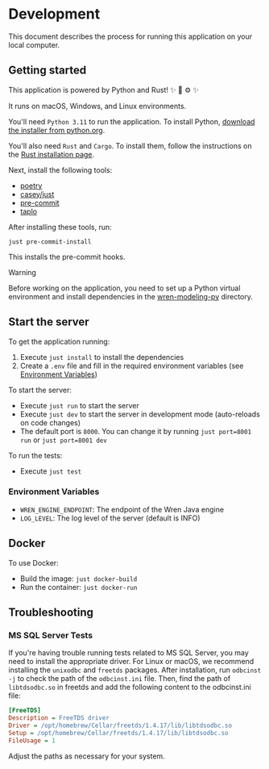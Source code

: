 # Development
This document describes the process for running this application on your local computer.


## Getting started
This application is powered by Python and Rust! :sparkles: :snake: :gear: :sparkles:

It runs on macOS, Windows, and Linux environments.

You'll need `Python 3.11` to run the application. To install Python, [download the installer from python.org](https://www.python.org/downloads/).

You'll also need `Rust` and `Cargo`. To install them, follow the instructions on the [Rust installation page](https://www.rust-lang.org/tools/install).

Next, install the following tools:
- [poetry](https://github.com/python-poetry/poetry)
- [casey/just](https://github.com/casey/just)
- [pre-commit](https://pre-commit.com)
- [taplo](https://github.com/tamasfe/taplo)

After installing these tools, run:
```shell
just pre-commit-install
```
This installs the pre-commit hooks.

> [!WARNING]  
> Before working on the application, you need to set up a Python virtual environment and install dependencies in the [wren-modeling-py](../wren-modeling-py) directory.


## Start the server
To get the application running:
1. Execute `just install` to install the dependencies
2. Create a `.env` file and fill in the required environment variables (see [Environment Variables](#Environment-Variables))

To start the server:
- Execute `just run` to start the server
- Execute `just dev` to start the server in development mode (auto-reloads on code changes)
- The default port is `8000`. You can change it by running `just port=8001 run` or `just port=8001 dev`

To run the tests:
- Execute `just test`


### Environment Variables
- `WREN_ENGINE_ENDPOINT`: The endpoint of the Wren Java engine
- `LOG_LEVEL`: The log level of the server (default is INFO)


## Docker
To use Docker:
- Build the image: `just docker-build`
- Run the container: `just docker-run`


## Troubleshooting
### MS SQL Server Tests
If you're having trouble running tests related to MS SQL Server, you may need to install the appropriate driver. For Linux or macOS, we recommend installing the `unixodbc` and `freetds` packages.
After installation, run `odbcinst -j` to check the path of the `odbcinst.ini` file. Then, find the path of `libtdsodbc.so` in freetds and add the following content to the odbcinst.ini file:
```ini
[FreeTDS]
Description = FreeTDS driver
Driver = /opt/homebrew/Cellar/freetds/1.4.17/lib/libtdsodbc.so
Setup = /opt/homebrew/Cellar/freetds/1.4.17/lib/libtdsodbc.so
FileUsage = 1
```
Adjust the paths as necessary for your system.

